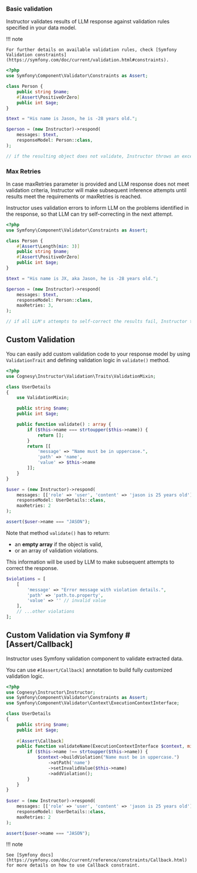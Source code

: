 ### Basic validation

Instructor validates results of LLM response against validation rules specified in your data model.

!!! note
    
    For further details on available validation rules, check [Symfony Validation constraints](https://symfony.com/doc/current/validation.html#constraints).

```php
<?php
use Symfony\Component\Validator\Constraints as Assert;

class Person {
    public string $name;
    #[Assert\PositiveOrZero]
    public int $age;
}

$text = "His name is Jason, he is -28 years old.";

$person = (new Instructor)->respond(
    messages: $text,
    responseModel: Person::class,
);

// if the resulting object does not validate, Instructor throws an exception
```


### Max Retries

In case maxRetries parameter is provided and LLM response does not meet validation criteria, Instructor will make subsequent inference attempts until results meet the requirements or maxRetries is reached.

Instructor uses validation errors to inform LLM on the problems identified in the response, so that LLM can try self-correcting in the next attempt.

```php
<?php
use Symfony\Component\Validator\Constraints as Assert;

class Person {
    #[Assert\Length(min: 3)]
    public string $name;
    #[Assert\PositiveOrZero]
    public int $age;
}

$text = "His name is JX, aka Jason, he is -28 years old.";

$person = (new Instructor)->respond(
    messages: $text,
    responseModel: Person::class,
    maxRetries: 3,
);

// if all LLM's attempts to self-correct the results fail, Instructor throws an exception
```

## Custom Validation

You can easily add custom validation code to your response model by using ```ValidationTrait```
and defining validation logic in ```validate()``` method.

```php
<?php
use Cognesy\Instructor\Validation\Traits\ValidationMixin;

class UserDetails
{
    use ValidationMixin;

    public string $name;
    public int $age;

    public function validate() : array {
        if ($this->name === strtoupper($this->name)) {
            return [];
        }
        return [[
            'message' => "Name must be in uppercase.",
            'path' => 'name',
            'value' => $this->name
        ]];
    }
}

$user = (new Instructor)->respond(
    messages: [['role' => 'user', 'content' => 'jason is 25 years old']],
    responseModel: UserDetails::class,
    maxRetries: 2
);

assert($user->name === "JASON");
```

Note that method ```validate()``` has to return:
 * an **empty array** if the object is valid,
 * or an array of validation violations.

This information will be used by LLM to make subsequent attempts to correct the response.

```php
$violations = [
    [
        'message' => "Error message with violation details.",
        'path' => 'path.to.property',
        'value' => '' // invalid value
    ],
    // ...other violations
];
``` 


## Custom Validation via Symfony #[Assert/Callback]

Instructor uses Symfony validation component to validate extracted data.

You can use ```#[Assert/Callback]``` annotation to build fully customized validation logic.

```php
<?php
use Cognesy\Instructor\Instructor;
use Symfony\Component\Validator\Constraints as Assert;
use Symfony\Component\Validator\Context\ExecutionContextInterface;

class UserDetails
{
    public string $name;
    public int $age;
    
    #[Assert\Callback]
    public function validateName(ExecutionContextInterface $context, mixed $payload) {
        if ($this->name !== strtoupper($this->name)) {
            $context->buildViolation("Name must be in uppercase.")
                ->atPath('name')
                ->setInvalidValue($this->name)
                ->addViolation();
        }
    }
}
    
$user = (new Instructor)->respond(
    messages: [['role' => 'user', 'content' => 'jason is 25 years old']],
    responseModel: UserDetails::class,
    maxRetries: 2
);

assert($user->name === "JASON");
```

!!! note

    See [Symfony docs](https://symfony.com/doc/current/reference/constraints/Callback.html) for more details on how to use Callback constraint.
